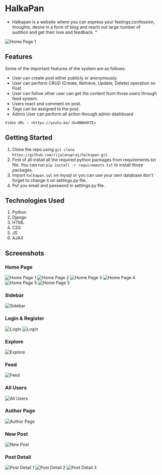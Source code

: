 # HalkaPan

* Halkapan is a website where you can express your feelings,confession, thoughts, desire  in a form of blog and reach out large number of audition and get their love and feedback. *

![Home Page 1](extras/images/homepage-1.png)

## Features

Some of the important features of the system are as follows:

* User can create post either publicly or anonymously.
* User can perform CRUD (Create, Retrieve, Update, Delete) operation on Post
* User can follow other user can get the content from those users through feed system.
* Users react and comment on post.
* Tags can be assigned to the post.
* Admin User can perform all action through admin dashboard

`
Video URL : <https://youtu.be/-Uu4BNHXKTE>
`

## Getting Started

1. Clone the repo using `git clone https://github.com/rijalanupraj/halkapan.git`.
2. First of all install all the required python packages from requirements.txt file. You can run `pip install -r requirements.txt` to install those packages.
3. Import `halkapan.sql` on mysql or you can use your own database don't forget to change it on settings.py file.
4. Put you email and password in settings.py file.

## Technologies Used

1. Python
2. Django
3. HTML
4. CSS
5. JS
6. AJAX

## Screenshots

### Home Page

![Home Page 1](extras/images/homepage-1.png)
![Home Page 2](extras/images/homepage-2.png)
![Home Page 3](extras/images/homepage-3.png)
![Home Page 4](extras/images/homepage-4.png)
![Home Page 5](extras/images/homepage-5.png)
![Home Page 5](extras/images/homepage-6.png)

### Sidebar

![Sidebar](extras/images/sidebar.png)

### Login & Register

![Login](extras/images/login.png)
![Login](extras/images/register.png)

### Explore

![Explore](extras/images/explore.png)

### Feed

![Feed](extras/images/feed.png)

### All Users

![All Users](extras/images/allusers.png)

### Author Page

![Author Page](extras/images/authorpage.png)

### New Post

![New Post](extras/images/newpost.png)

### Post Detail

![Post Detail 1](extras/images/postdetail-1.png)
![Post Detail 2](extras/images/postdetail-2.png)
![Post Detail 3](extras/images/postdetail-3.png)
